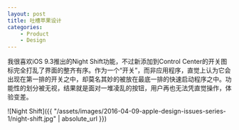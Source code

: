 ```yaml
---
layout: post
title: 吐槽苹果设计
categories:
    - Product
    - Design
---
```


我很喜欢iOS 9.3推出的Night Shift功能，不过新添加到Control Center的开关图标完全打乱了界面的整齐有序。作为一个“开关”，而非应用程序，直觉上认为它会出现在第一排的开关之中，却莫名其妙的被放在最底一排的快速启动程序之中。功能性的划分被无视，结果就是面对一堆凌乱的按钮，用户再也无法凭直觉操作，体验变差。

![Night Shift]({{ "/assets/images/2016-04-09-apple-design-issues-series-1/night-shift.jpg" | absolute_url }})


